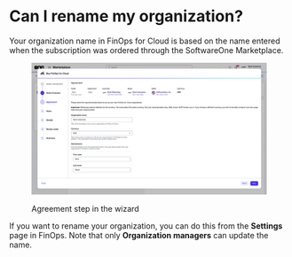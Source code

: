 # Can I rename my organization?

Your organization name in FinOps for Cloud is based on the name entered when the subscription was ordered through the SoftwareOne Marketplace.

<figure><img src="../../.gitbook/assets/FFC_parameters.png" alt=""><figcaption><p>Agreement step in the wizard</p></figcaption></figure>

If you want to rename your organization, you can do this from the **Settings** page in FinOps. Note that only **Organization managers** can update the name.
